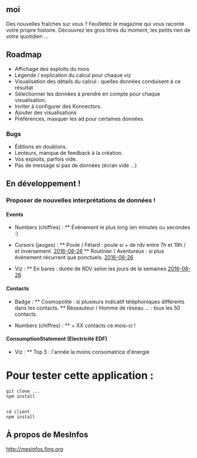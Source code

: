 ## moi

Des nouvelles fraîches sur vous ? Feuilletez le magazine qui vous raconte votre propre histoire. Découvrez les gros titres du moment, les petits rien de votre quotidien ...

## Roadmap

* Affichage des exploits du mois
* Légende / explication du calcul pour chaque viz
* Visualisation des détails du calcul : quelles données conduisent à ce résultat
* Sélectionner les données à prendre en compte pour chaque visualisation.
* Inviter à configurer des Konnectors.
* Ajouter des visualisations
* Préférences, masquer les ad pour certaines données

### Bugs

* Éditions en doublons.
* Lenteurs, manque de feedback à la création.
* Vos exploits, parfois vide.
* Pas de message si pas de données (écran vide ...)


## En développement !

### Proposer de nouvelles interprétations de données !

#### Events
* Numbers (chiffres) :
** Évènement le plus long (en minutes ou secondes :)

* Cursors (jauges) :
** Poule / Fétard : poule si + de rdv entre 7h et 19h / et inversement. [2016-08-26](d7dc375e478879a3d86974af131352cdb3339104)
** Routinier / Aventureux : si plus évènement récurrent que ponctuels. [2016-08-26](d7dc375e478879a3d86974af131352cdb3339104)

* Viz :
** En bares : durée de RDV selon les jours de la semaines [2016-08-26](e266e0fee2a6b89272cd3ac8545541bd21e79aac)


#### Contacts

* Badge :
** Cosmopolite : si plusieurs indicatif téléphoniques différents dans les contacts.
** Réseauteur / Homme de réseau ... : tous les 50 contacts.

* Numbers (chiffres) :
** + XX contacts ce mois-ci !

#### ConsumptionStatement (Electricité EDF)

* Viz :
** Top 5 : l'année la moins consomatrice d'énergie

# Pour tester cette application :
```
git clone ...
npm install


cd client
npm install

```

## À propos de MesInfos

http://mesinfos.fing.org
